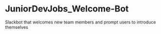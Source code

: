 # JuniorDevJobs_Welcome-Bot
Slackbot that welcomes new team members and prompt users to introduce themselves
